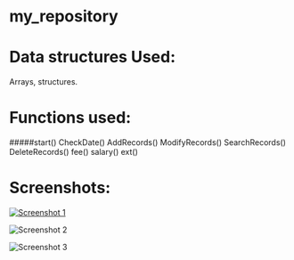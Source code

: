 # my_repository

# Data structures Used:
  Arrays, structures.

# Functions used:
#####start()
CheckDate()
AddRecords()
ModifyRecords()
SearchRecords()
DeleteRecords()
fee()
salary()
ext()

# Screenshots:

[
![Screenshot 1](https://user-images.githubusercontent.com/50717968/67703609-b7e57b00-f9d9-11e9-8e81-f319d1853a89.png)
](url)

![Screenshot 2](https://user-images.githubusercontent.com/50717968/67703621-bddb5c00-f9d9-11e9-8449-e4a8da971e55.png)

![Screenshot 3](https://user-images.githubusercontent.com/50717968/67703635-c764c400-f9d9-11e9-9bd5-fb0a14e9e32d.png)


